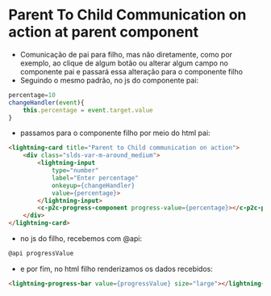 # Parent To Child Communication on action at parent component
- Comunicação de pai para filho, mas não diretamente, como por exemplo, ao clique de algum botão ou alterar algum campo no componente pai e passará essa alteração para o componente filho
- Seguindo o mesmo padrão, no js do componente pai:
```js
percentage=10
changeHandler(event){
	this.percentage = event.target.value
}
```
- passamos para o componente filho por meio do html pai:
```html
<lightning-card title="Parent to Child communication on action">
	<div class="slds-var-m-around_medium">
		<lightning-input 
			type="number" 
			label="Enter percentage" 
			onkeyup={changeHandler} 
			value={percentage}>
		</lightning-input>
		<c-p2c-progress-component progress-value={percentage}></c-p2c-progress-component>
	</div>
</lightning-card>
```
- no js do filho, recebemos com @api:
```js
@api progressValue
```
- e por fim, no html filho renderizamos os dados recebidos:
```html
<lightning-progress-bar value={progressValue} size="large"></lightning-progress-bar>
``` 